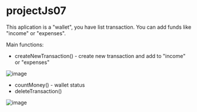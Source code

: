 # projectJs07

This aplication is a "wallet", you have list transaction. You can add funds like "income" or "expenses". 

Main functions:
- createNewTransaction() - create new transaction and add to "income" or "expenses"

![image](https://user-images.githubusercontent.com/98185055/206130623-214d14f4-f43f-4719-83f3-cfd98617c18a.png)


- countMoney() - wallet status
- deleteTransaction()


![image](https://user-images.githubusercontent.com/98185055/206130492-2a98ae4b-12fb-46df-b5f8-5fc3120ae596.png)
